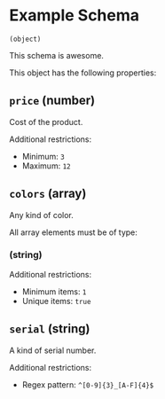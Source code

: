 # Example Schema
`(object)`

This schema is awesome.

This object has the following properties:

## `price` (number)

Cost of the product.

Additional restrictions:

* Minimum: `3`
* Maximum: `12`

## `colors` (array)

Any kind of color.

All array elements must be of type:

### (string)

Additional restrictions:

* Minimum items: `1`
* Unique items: `true`

## `serial` (string)

A kind of serial number.

Additional restrictions:

* Regex pattern: `^[0-9]{3}_[A-F]{4}$`